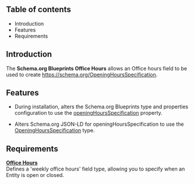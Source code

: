 Table of contents
-----------------

* Introduction
* Features
* Requirements


Introduction
------------

The **Schema.org Blueprints Office Hours** allows an Office hours field to be
used to create https://schema.org/OpeningHoursSpecification.


Features
--------

- During installation, alters the Schema.org Blueprints type and properties
  configuration to use the
  [openingHoursSpecification](https://schema.org/openingHoursSpecification) property.

- Alters Schema.org JSON-LD for openingHoursSpecification to use the
  [OpeningHoursSpecification](https://schema.org/OpeningHoursSpecification) type.


Requirements
------------

**[Office Hours](https://www.drupal.org/project/office_hours)**    
Defines a 'weekly office hours' field type, allowing you to specify when an Entity is open or closed.
